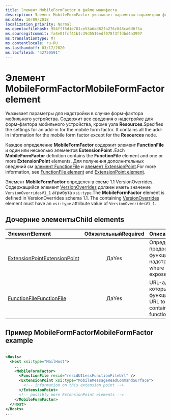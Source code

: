 ```yaml
---
title: Элемент MobileFormFactor в файле манифеста
description: Элемент MobileFormFactor указывает параметры параметров формы мобильного устройства для надстройки.
ms.date: 10/09/2018
localization_priority: Normal
ms.openlocfilehash: 954fff5d1e701ce53a6ad82fa276c048ca6d6f3a
ms.sourcegitcommit: fa4e81fcf41b1c39d5516edf078f3ffdbd4a3997
ms.translationtype: MT
ms.contentlocale: ru-RU
ms.lasthandoff: 03/17/2020
ms.locfileid: "42720591"
---
```

# <a name="mobileformfactor-element"></a><span data-ttu-id="c6d74-103">Элемент MobileFormFactor</span><span class="sxs-lookup"><span data-stu-id="c6d74-103">MobileFormFactor element</span></span>

<span data-ttu-id="c6d74-p101">Указывает параметры для надстройки в случае форм-фактора мобильного устройства. Содержит все сведения о надстройке для форм-фактора мобильного устройства, кроме узла **Resources**.</span><span class="sxs-lookup"><span data-stu-id="c6d74-p101">Specifies the settings for an add-in for the mobile form factor. It contains all the add-in information for the mobile form factor except for the **Resources** node.</span></span>

<span data-ttu-id="c6d74-106">Каждое определение **MobileFormFactor** содержит элемент **FunctionFile** и один или несколько элементов **ExtensionPoint** .</span><span class="sxs-lookup"><span data-stu-id="c6d74-106">Each **MobileFormFactor** definition contains the **FunctionFile** element and one or more **ExtensionPoint** elements.</span></span> <span data-ttu-id="c6d74-107">Для получения дополнительных сведений см [элемент FunctionFile](functionfile.md) и [элемент ExtensionPoint](extensionpoint.md).</span><span class="sxs-lookup"><span data-stu-id="c6d74-107">For more information, see [FunctionFile element](functionfile.md) and [ExtensionPoint element](extensionpoint.md).</span></span>

<span data-ttu-id="c6d74-p103">Элемент **MobileFormFactor** определен в схеме 1.1 VersionOverrides. Содержащийся элемент [VersionOverrides](versionoverrides.md) должен иметь значение `VersionOverridesV1_1` атрибута `xsi:type`.</span><span class="sxs-lookup"><span data-stu-id="c6d74-p103">The **MobileFormFactor** element is defined in VersionOverrides schema 1.1. The containing [VersionOverrides](versionoverrides.md) element must have an `xsi:type` attribute value of `VersionOverridesV1_1`.</span></span>

## <a name="child-elements"></a><span data-ttu-id="c6d74-110">Дочерние элементы</span><span class="sxs-lookup"><span data-stu-id="c6d74-110">Child elements</span></span>

| <span data-ttu-id="c6d74-111">Элемент</span><span class="sxs-lookup"><span data-stu-id="c6d74-111">Element</span></span>                               | <span data-ttu-id="c6d74-112">Обязательный</span><span class="sxs-lookup"><span data-stu-id="c6d74-112">Required</span></span> | <span data-ttu-id="c6d74-113">Описание</span><span class="sxs-lookup"><span data-stu-id="c6d74-113">Description</span></span>  |
|:--------------------------------------|:--------:|:-------------|
| [<span data-ttu-id="c6d74-114">ExtensionPoint</span><span class="sxs-lookup"><span data-stu-id="c6d74-114">ExtensionPoint</span></span>](extensionpoint.md) | <span data-ttu-id="c6d74-115">Да</span><span class="sxs-lookup"><span data-stu-id="c6d74-115">Yes</span></span>      | <span data-ttu-id="c6d74-116">Определяет, где предоставляются функции надстройки.</span><span class="sxs-lookup"><span data-stu-id="c6d74-116">Defines where an add-in exposes functionality.</span></span> |
| [<span data-ttu-id="c6d74-117">FunctionFile</span><span class="sxs-lookup"><span data-stu-id="c6d74-117">FunctionFile</span></span>](functionfile.md)     | <span data-ttu-id="c6d74-118">Да</span><span class="sxs-lookup"><span data-stu-id="c6d74-118">Yes</span></span>      | <span data-ttu-id="c6d74-119">URL-адрес файла, который содержит функции JavaScript.</span><span class="sxs-lookup"><span data-stu-id="c6d74-119">A URL to a file that contains JavaScript functions.</span></span>|

## <a name="mobileformfactor-example"></a><span data-ttu-id="c6d74-120">Пример MobileFormFactor</span><span class="sxs-lookup"><span data-stu-id="c6d74-120">MobileFormFactor example</span></span>

```xml
...
<Hosts>
  <Host xsi:type="MailHost">
    ...
    <MobileFormFactor>
      <FunctionFile resid="residUILessFunctionFileUrl" />
      <ExtensionPoint xsi:type="MobileMessageReadCommandSurface">
        <!-- information on this extension point -->
      </ExtensionPoint> 
      <!-- possibly more ExtensionPoint elements -->
    </MobileFormFactor>
  </Host>
</Hosts>
...
```
